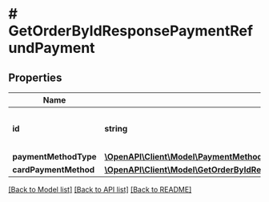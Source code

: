 # # GetOrderByIdResponsePaymentRefundPayment

## Properties

Name | Type | Description | Notes
------------ | ------------- | ------------- | -------------
**id** | **string** | Universally unique identifier (UUID) v4 |
**paymentMethodType** | [**\OpenAPI\Client\Model\PaymentMethodType**](PaymentMethodType.md) |  | [optional]
**cardPaymentMethod** | [**\OpenAPI\Client\Model\GetOrderByIdResponsePaymentRefundPaymentCardPaymentMethod**](GetOrderByIdResponsePaymentRefundPaymentCardPaymentMethod.md) |  | [optional]

[[Back to Model list]](../../README.md#models) [[Back to API list]](../../README.md#endpoints) [[Back to README]](../../README.md)
